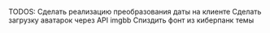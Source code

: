 TODOS:
Сделать реализацию преобразования даты на клиенте
Сделать загрузку аватарок через API imgbb
Спиздить фонт из киберпанк темы